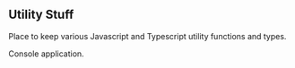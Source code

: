 ## Utility Stuff

Place to keep various Javascript and Typescript utility functions and types.

Console application.
